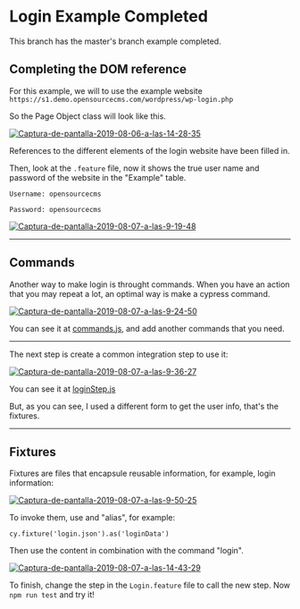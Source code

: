 
# Login Example Completed

This branch has the master's branch example completed.

## Completing the DOM reference

For this example, we will to use the example website ```https://s1.demo.opensourcecms.com/wordpress/wp-login.php```

So the Page Object class will look like this.

<a href="https://ibb.co/2KnmQY6"><img src="https://i.ibb.co/F7xNMqW/Captura-de-pantalla-2019-08-06-a-las-14-28-35.png" alt="Captura-de-pantalla-2019-08-06-a-las-14-28-35" border="0"></a>

References to the different elements of the login website have been filled in.

Then, look at the ```.feature``` file, now it shows the true user name and password of the website in the "Example" table.
 
 ```Username: opensourcecms ```

 ```Password: opensourcecms ```



<a href="https://imgbb.com/"><img src="https://i.ibb.co/ThMmQhh/Captura-de-pantalla-2019-08-07-a-las-9-19-48.png" alt="Captura-de-pantalla-2019-08-07-a-las-9-19-48" border="0"></a>
***
## Commands

Another way to make login is throught commands. When you have an action that you may repeat a lot, an optimal way is make a cypress command.

<a href="https://ibb.co/jWTxVsT"><img src="https://i.ibb.co/3M78fQ7/Captura-de-pantalla-2019-08-07-a-las-9-24-50.png" alt="Captura-de-pantalla-2019-08-07-a-las-9-24-50" border="0"></a>

You can see it at [commands.js](https://github.com/PacoBZ/cucumber-cypress/blob/login-example-completed/cypress/support/commands.js), and add another commands that you need.

***

The next step is create a common integration step to use it:

<a href="https://imgbb.com/"><img src="https://i.ibb.co/tYmTFD8/Captura-de-pantalla-2019-08-07-a-las-9-36-27.png" alt="Captura-de-pantalla-2019-08-07-a-las-9-36-27" border="0"></a>

You can see it at [loginStep.js](https://github.com/PacoBZ/cucumber-cypress/blob/login-example-completed/cypress/integration/common/loginStep.js)

But, as you can see, I used a different form to get the user info, that's the fixtures.

***

## Fixtures

Fixtures are files that encapsule reusable information, for example, login information:

<a href="https://imgbb.com/"><img src="https://i.ibb.co/NK1n97M/Captura-de-pantalla-2019-08-07-a-las-9-50-25.png" alt="Captura-de-pantalla-2019-08-07-a-las-9-50-25" border="0"></a>

To invoke them, use and "alias", for example:

```cy.fixture('login.json').as('loginData')```

Then use the content in combination with the command "login".

<a href="https://ibb.co/LYHkywM"><img src="https://i.ibb.co/zQDngc1/Captura-de-pantalla-2019-08-07-a-las-14-43-29.png" alt="Captura-de-pantalla-2019-08-07-a-las-14-43-29" border="0"></a>

To finish, change the step in the ```Login.feature``` file to call the new step. Now ```npm run test``` and try it!